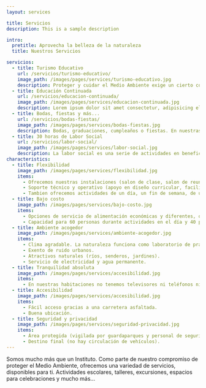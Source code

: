 ```yaml
---
layout: services

title: Servicios
description: This is a sample description

intro:
  pretitle: Aprovecha la belleza de la naturaleza
  title: Nuestros Servicios

servicios:
  - title: Turismo Educativo
    url: /servicios/turismo-educativo/
    image_path: /images/pages/services/turismo-educativo.jpg
    description: Proteger y cuidar el Medio Ambiente exige un cierto conocimiento del mismo. Por eso ofrecemos servicios educativos para grupos de personas que quieren aprender más sobre la naturaleza.
  - title: Educación Continuada
    url: /servicios/educacion-continuada/
    image_path: /images/pages/services/educacion-continuada.jpg
    description: Lorem ipsum dolor sit amet consectetur, adipisicing elit. Necessitatibus maxime est similique nulla quis sequi provident, non excepturi assumenda laudantium.
  - title: Bodas, fiestas y más...
    url: /servicios/bodas-fiestas/
    image_path: /images/pages/services/bodas-fiestas.jpg
    description: Bodas, graduaciones, cumpleaños o fiestas. En nuestras instalaciones tenemos el espacio y las capacidades para realizar tu evento.
  - title: 30 horas de Labor Social
    url: /servicios/labor-social/
    image_path: /images/pages/services/labor-social.jpg
    description: La labor social es una serie de actividades en beneficio del medio ambiente por un periodo de 30 horas y es un requisito para la graduación del bachiller.
characteristics:
  - title: Flexibilidad
    image_path: /images/pages/services/flexibilidad.jpg
    items:
      - Ofrecemos nuestras instalaciones (salon de clase, salon de reuniones, equipos tecnológicos y comedor) para el desarollo de talleres, cursos, reuniones y otros eventos.
      - Soporte técnico y operativo (apoyo en diseño curricular, facilitadores e instalaciones).
      - Tambien ofrecemos actividades de un día, un fin de semana, de una semana o según tus necesidades. 
  - title: Bajo costo
    image_path: /images/pages/services/bajo-costo.jpg
    items:
      - Opciones de servicio de alimentación económicas y diferentes, que se adaptan a las necesidades del grupo.
      - Capacidad para 60 personas durante actividades en el día y 40 personas para alojar en habitaciones. No se cobra gastos de alojamiento, sólo una contribución para limpieza y mantenimiento de las instalaciones.
  - title: Ambiente acogedor
    image_path: /images/pages/services/ambiente-acogedor.jpg
    items:
      - Clima agradable. La naturaleza funciona como laboratorio de prácticas relacionadas al medio ambiente.
      - Exento de ruido urbanos.
      - Atractivos naturales (ríos, senderos, jardines).
      - Servicio de electricidad y agua permanente.
  - title: Tranquilidad absoluta
    image_path: /images/pages/services/accesibilidad.jpg
    items:
      - En nuestras habitaciones no tenemos televisores ni teléfonos ni Wifi. Así se puede escapar de la contaminación digital facilmente.
  - title: Accesibilidad
    image_path: /images/pages/services/accesibilidad.jpg
    items:
      - Fácil acceso gracias a una carretera asfaltada.
      - Buena ubicación.
  - title: Seguridad y privacidad
    image_path: /images/pages/services/seguridad-privacidad.jpg
    items:
      - Área protegida (vigilada por guardaparques y personal de seguridad).
      - Destino final (no hay circulación de vehículos).
---
```


Somos mucho más que un Instituto. Como parte de nuestro compromiso de proteger el Medio Ambiente, ofrecemos una variedad de servicios, disponibles para ti. Actividades escolares, talleres, excursiones, espacios para celebraciones y mucho más...